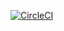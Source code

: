 [![CircleCI](https://circleci.com/gh/itisha/spring-recipe-mongodb.svg?style=svg)](https://circleci.com/gh/itisha/spring-recipe-mongodb)